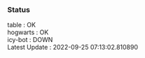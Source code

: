 ### Status


table : OK  
hogwarts : OK  
icy-bot : DOWN  
Latest Update : 2022-09-25 07:13:02.810890
